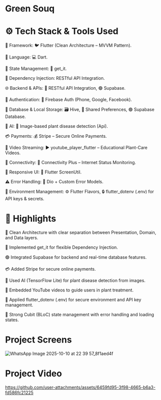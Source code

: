 # Green Souq

# ⚙️ Tech Stack & Tools Used

🧩 Framework: 🐦 Flutter (Clean Architecture – MVVM Pattern).

💬 Language: 💻 Dart.

🔄 State Management: 🧩 get_it.

🧱 Dependency Injection: RESTful API Integration.

🌐 Backend & APIs: 🔗 RESTful API Integration, 🟢 Supabase.

🔐 Authentication: 🔑 Firebase Auth (Phone, Google, Facebook).

💾 Database & Local Storage: 🗃️ Hive, 🧠 Shared Preferences, 🟢 Supabase Database.

🤖 AI: 🌿 Image-based plant disease detection (Api).

💳 Payments: 💰 Stripe – Secure Online Payments.

🎥 Video Streaming: ▶️ youtube_player_flutter – Educational Plant-Care Videos.

📶 Connectivity: 📡 Connectivity Plus – Internet Status Monitoring.

📱 Responsive UI: 📐 Flutter ScreenUtil.

⚠️ Error Handling: 🧾 Dio + Custom Error Models.

🧭 Environment Management: ⚙️ Flutter Flavors, 🔒 flutter_dotenv (.env) for API keys & secrets.

# 🧩 Highlights

🧠 Clean Architecture with clear separation between Presentation, Domain, and Data layers.

🧩 Implemented get_it for flexible Dependency Injection.

🟢 Integrated Supabase for backend and real-time database features.

💳 Added Stripe for secure online payments.

🌿 Used AI (TensorFlow Lite) for plant disease detection from images.

🎥 Embedded YouTube videos to guide users in plant treatment.

🔐 Applied flutter_dotenv (.env) for secure environment and API key management.

🧱 Strong Cubit (BLoC) state management with error handling and loading states.

# Project Screens
![WhatsApp Image 2025-10-10 at 22 39 57_8f1aed4f](https://github.com/user-attachments/assets/5d5fcdf8-3498-4fa3-9937-d0d5d46280c9)

# Project Video
https://github.com/user-attachments/assets/6459fd95-3f98-4665-b6a3-fd586fc21225

